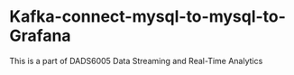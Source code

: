 # Kafka-connect-mysql-to-mysql-to-Grafana
This is a part of DADS6005 Data Streaming and Real-Time Analytics
